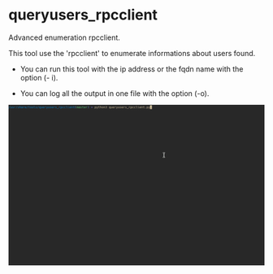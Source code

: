 # queryusers_rpcclient

Advanced enumeration rpcclient.

This tool use the 'rpcclient' to enumerate informations about users found.

- You can run this tool with the ip address or the fqdn name with the option (- i).

- You can log all the output in one file with the option (-o).

![help otion](screenshots/help.gif)
